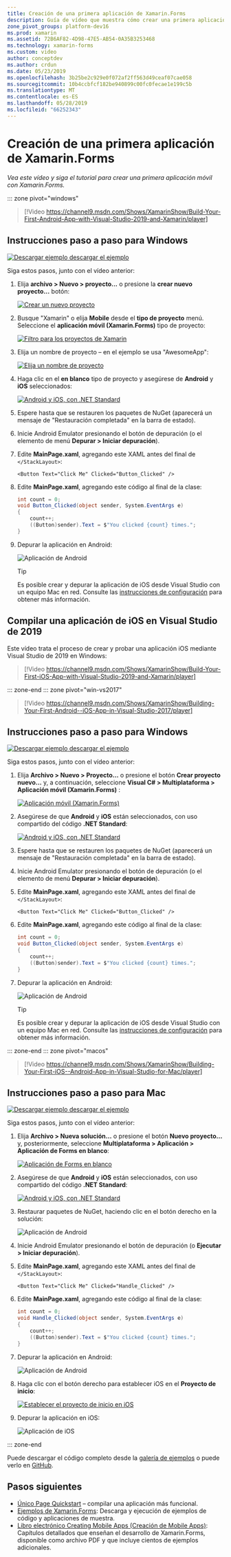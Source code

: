 ```yaml
---
title: Creación de una primera aplicación de Xamarin.Forms
description: Guía de vídeo que muestra cómo crear una primera aplicación de Xamarin.Forms en Visual Studio.
zone_pivot_groups: platform-dev16
ms.prod: xamarin
ms.assetid: 72B6AF82-4D98-47E5-AB54-0A35B3253468
ms.technology: xamarin-forms
ms.custom: video
author: conceptdev
ms.author: crdun
ms.date: 05/23/2019
ms.openlocfilehash: 3b25be2c929e0f072af2ff563d49ceaf07cae058
ms.sourcegitcommit: 10b4ccbfcf182be940899c00fc0fecae1e199c5b
ms.translationtype: MT
ms.contentlocale: es-ES
ms.lasthandoff: 05/28/2019
ms.locfileid: "66252343"
---
```

# <a name="build-your-first-xamarinforms-app"></a>Creación de una primera aplicación de Xamarin.Forms

_Vea este vídeo y siga el tutorial para crear una primera aplicación móvil con Xamarin.Forms._

::: zone pivot="windows"

> [!Video https://channel9.msdn.com/Shows/XamarinShow/Build-Your-First-Android-App-with-Visual-Studio-2019-and-Xamarin/player]

## <a name="step-by-step-instructions-for-windows"></a>Instrucciones paso a paso para Windows

[![Descargar ejemplo](~/media/shared/download.png) descargar el ejemplo](https://developer.xamarin.com/samples/xamarin-forms/GetStarted/FirstApp/)

Siga estos pasos, junto con el vídeo anterior:

1. Elija **archivo > Nuevo > proyecto...**  o presione la **crear nuevo proyecto...**  botón:

    [![Crear un nuevo proyecto](images/win-2019/01-sml.png)](images/win-2019/01.png#lightbox)

2. Busque "Xamarin" o elija **Mobile** desde el **tipo de proyecto** menú. Seleccione el **aplicación móvil (Xamarin.Forms)** tipo de proyecto:

    [![Filtro para los proyectos de Xamarin](images/win-2019/02-sml.png)](images/win-2019/02.png#lightbox)

3. Elija un nombre de proyecto &ndash; en el ejemplo se usa "AwesomeApp":

    [![Elija un nombre de proyecto](images/win-2019/03-sml.png)](images/win-2019/03.png#lightbox)

4. Haga clic en el **en blanco** tipo de proyecto y asegúrese de **Android** y **iOS** seleccionados:

    [![Android y iOS, con .NET Standard](images/win-2019/04-sml.png)](images/win-2019/04.png#lightbox)

5. Espere hasta que se restauren los paquetes de NuGet (aparecerá un mensaje de "Restauración completada" en la barra de estado).

6. Inicie Android Emulator presionando el botón de depuración (o el elemento de menú **Depurar > Iniciar depuración**).

7. Edite **MainPage.xaml**, agregando este XAML antes del final de `</StackLayout>`:

    ```xaml
    <Button Text="Click Me" Clicked="Button_Clicked" />
    ```

8. Edite **MainPage.xaml**, agregando este código al final de la clase:

    ```csharp
    int count = 0;
    void Button_Clicked(object sender, System.EventArgs e)
    {
        count++;
        ((Button)sender).Text = $"You clicked {count} times.";
    }
    ```

9. Depurar la aplicación en Android:

    ![Aplicación de Android](images/win/07-sml.png)

    > [!TIP]
    > Es posible crear y depurar la aplicación de iOS desde Visual Studio con un equipo Mac en red. Consulte las [instrucciones de configuración](~/ios/get-started/installation/windows/index.md) para obtener más información.

## <a name="build-an-ios-app-in-visual-studio-2019"></a>Compilar una aplicación de iOS en Visual Studio de 2019

Este vídeo trata el proceso de crear y probar una aplicación iOS mediante Visual Studio de 2019 en Windows:

> [!Video https://channel9.msdn.com/Shows/XamarinShow/Build-Your-First-iOS-App-with-Visual-Studio-2019-and-Xamarin/player]

::: zone-end
::: zone pivot="win-vs2017"

> [!Video https://channel9.msdn.com/Shows/XamarinShow/Building-Your-First-Android--iOS-App-in-Visual-Studio-2017/player]

## <a name="step-by-step-instructions-for-windows"></a>Instrucciones paso a paso para Windows

[![Descargar ejemplo](~/media/shared/download.png) descargar el ejemplo](https://developer.xamarin.com/samples/xamarin-forms/GetStarted/FirstApp/)

Siga estos pasos, junto con el vídeo anterior:

1. Elija **Archivo > Nuevo > Proyecto...** o presione el botón **Crear proyecto nuevo...**  y, a continuación, seleccione **Visual C# > Multiplataforma > Aplicación móvil (Xamarin.Forms)** :

    [![Aplicación móvil (Xamarin.Forms)](images/win/01-sml.png)](images/win/01.png#lightbox)

2. Asegúrese de que **Android** y **iOS** están seleccionados, con uso compartido del código **.NET Standard**:

    [![Android y iOS, con .NET Standard](images/win/02-sml.png)](images/win/02.png#lightbox)

3. Espere hasta que se restauren los paquetes de NuGet (aparecerá un mensaje de "Restauración completada" en la barra de estado).

4. Inicie Android Emulator presionando el botón de depuración (o el elemento de menú **Depurar > Iniciar depuración**).

5. Edite **MainPage.xaml**, agregando este XAML antes del final de `</StackLayout>`:

    ```xaml
    <Button Text="Click Me" Clicked="Button_Clicked" />
    ```

6. Edite **MainPage.xaml**, agregando este código al final de la clase:

    ```csharp
    int count = 0;
    void Button_Clicked(object sender, System.EventArgs e)
    {
        count++;
        ((Button)sender).Text = $"You clicked {count} times.";
    }
    ```

7. Depurar la aplicación en Android:

    ![Aplicación de Android](images/win/07-sml.png)

    > [!TIP]
    > Es posible crear y depurar la aplicación de iOS desde Visual Studio con un equipo Mac en red. Consulte las [instrucciones de configuración](~/ios/get-started/installation/windows/index.md) para obtener más información.

::: zone-end
::: zone pivot="macos"

> [!Video https://channel9.msdn.com/Shows/XamarinShow/Building-Your-First-iOS--Android-App-in-Visual-Studio-for-Mac/player]

## <a name="step-by-step-instructions-for-mac"></a>Instrucciones paso a paso para Mac

[![Descargar ejemplo](~/media/shared/download.png) descargar el ejemplo](https://developer.xamarin.com/samples/xamarin-forms/GetStarted/FirstApp/)

Siga estos pasos, junto con el vídeo anterior:

1. Elija **Archivo > Nueva solución...** o presione el botón **Nuevo proyecto...** y, posteriormente, seleccione **Multiplataforma > Aplicación > Aplicación de Forms en blanco**:

    [![Aplicación de Forms en blanco](images/01-sml.png)](images/01.png#lightbox)

2. Asegúrese de que **Android** y **iOS** están seleccionados, con uso compartido del código **.NET Standard**:

    [![Android y iOS, con .NET Standard](images/02-sml.png)](images/02.png#lightbox)

3. Restaurar paquetes de NuGet, haciendo clic en el botón derecho en la solución:

    ![Aplicación de Android](images/03-sml.png)

4. Inicie Android Emulator presionando el botón de depuración (o **Ejecutar > Iniciar depuración**).

5. Edite **MainPage.xaml**, agregando este XAML antes del final de `</StackLayout>`:

    ```xaml
    <Button Text="Click Me" Clicked="Handle_Clicked" />
    ```

6. Edite **MainPage.xaml**, agregando este código al final de la clase:

    ```csharp
    int count = 0;
    void Handle_Clicked(object sender, System.EventArgs e)
    {
        count++;
        ((Button)sender).Text = $"You clicked {count} times.";
    }
    ```

7. Depurar la aplicación en Android:

    ![Aplicación de Android](images/07-sml.png)

8. Haga clic con el botón derecho para establecer iOS en el **Proyecto de inicio**:

    [![Establecer el proyecto de inicio en iOS](images/08-sml.png)](images/08.png#lightbox)

9. Depurar la aplicación en iOS:

    ![Aplicación de iOS](images/09-sml.png)

::: zone-end

Puede descargar el código completo desde la [galería de ejemplos](https://developer.xamarin.com/samples/xamarin-forms/GetStarted/FirstApp/) o puede verlo en [GitHub](https://github.com/xamarin/xamarin-forms-samples/tree/master/GetStarted/FirstApp).

## <a name="next-steps"></a>Pasos siguientes

- [Único Page Quickstart](~/get-started/quickstarts/single-page.md) &ndash; compilar una aplicación más funcional.
- [Ejemplos de Xamarin.Forms](~/xamarin-forms/samples/index.yml): Descarga y ejecución de ejemplos de código y aplicaciones de muestra.
- [Libro electrónico Creating Mobile Apps (Creación de Mobile Apps)](~/xamarin-forms/creating-mobile-apps-xamarin-forms/index.md): Capítulos detallados que enseñan el desarrollo de Xamarin.Forms, disponible como archivo PDF y que incluye cientos de ejemplos adicionales.
